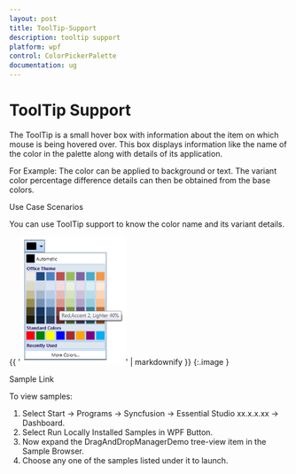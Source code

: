 ```yaml
---
layout: post
title: ToolTip-Support
description: tooltip support
platform: wpf
control: ColorPickerPalette
documentation: ug
---
```


# ToolTip Support

The ToolTip is a small hover box with information about the item on which mouse is being hovered over. This box displays information like the name of the color in the palette along with details of its application. 

For Example: The color can be applied to background or text. The variant color percentage difference details can then be obtained from the base colors.

Use Case Scenarios

You can use ToolTip support to know the color name and its variant details.



{{ '![](ToolTip-Support_images/ToolTip-Support_img1.png)' | markdownify }}
{:.image }




Sample Link

To view samples: 

1. Select Start -> Programs -> Syncfusion -> Essential Studio xx.x.x.xx -> Dashboard.
2. Select   Run Locally Installed Samples in WPF Button.
3. Now expand the DragAndDropManagerDemo tree-view item in the Sample Browser.
4. Choose any one of the samples listed under it to launch. 



